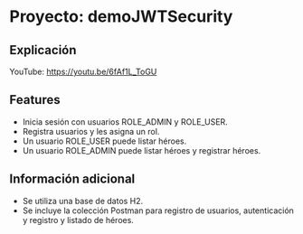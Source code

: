 # Proyecto: demoJWTSecurity

## Explicación
YouTube: https://youtu.be/6fAf1L_ToGU

## Features

* Inicia sesión con usuarios ROLE_ADMIN y ROLE_USER.
* Registra usuarios y les asigna un rol.
* Un usuario ROLE_USER puede listar héroes.
* Un usuario ROLE_ADMIN puede listar héroes y registrar héroes.

## Información adicional
* Se utiliza una base de datos H2.
* Se incluye la colección Postman para registro de usuarios, autenticación y registro y listado de héroes.